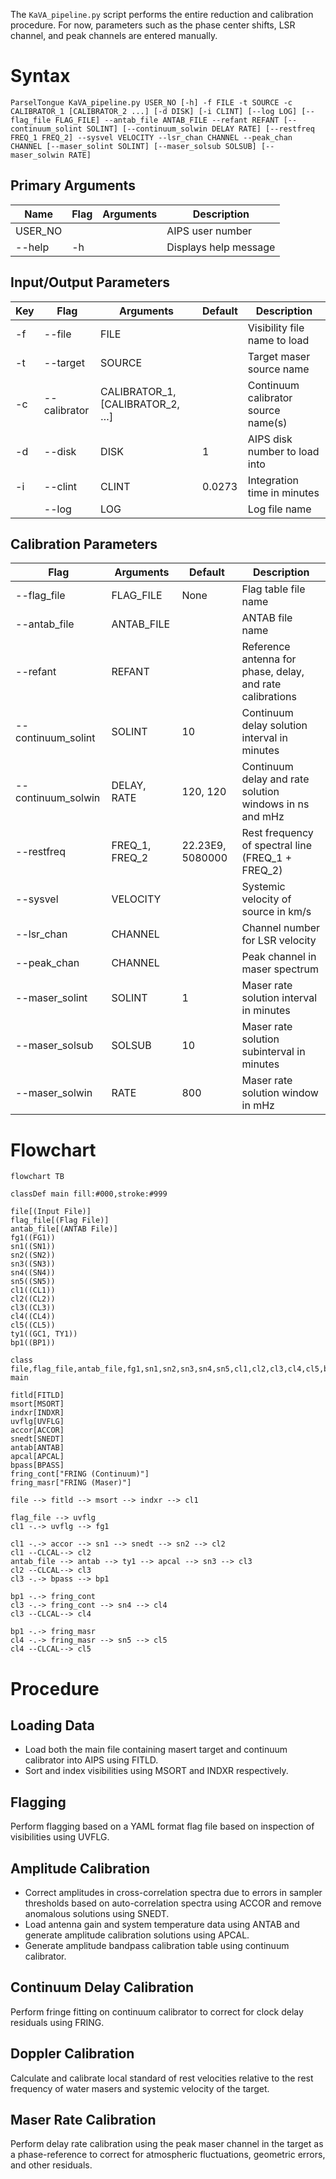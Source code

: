 The `KaVA_pipeline.py` script performs the entire reduction and calibration procedure. For now, parameters such as the phase center shifts, LSR channel, and peak channels are entered manually.
# Syntax

```
ParselTongue KaVA_pipeline.py USER_NO [-h] -f FILE -t SOURCE -c CALIBRATOR_1 [CALIBRATOR_2 ...] [-d DISK] [-i CLINT] [--log LOG] [--flag_file FLAG_FILE] --antab_file ANTAB_FILE --refant REFANT [--continuum_solint SOLINT] [--continuum_solwin DELAY RATE] [--restfreq FREQ_1 FREQ_2] --sysvel VELOCITY --lsr_chan CHANNEL --peak_chan CHANNEL [--maser_solint SOLINT] [--maser_solsub SOLSUB] [--maser_solwin RATE]
```
## Primary Arguments

| Name    | Flag | Arguments | Description           |
| ------- | ---- | --------- | --------------------- |
| USER_NO |      |           | AIPS user number      |
| --help  | -h   |           | Displays help message |
## Input/Output Parameters

| Key | Flag         | Arguments                       | Default | Description                         |
| --- | ------------ | ------------------------------- | ------- | ----------------------------------- |
| -f  | --file       | FILE                            |         | Visibility file name to load        |
| -t  | --target     | SOURCE                          |         | Target maser source name            |
| -c  | --calibrator | CALIBRATOR_1, [CALIBRATOR_2, …] |         | Continuum calibrator source name(s) |
| -d  | --disk       | DISK                            | 1       | AIPS disk number to load into       |
| -i  | --clint      | CLINT                           | 0.0273  | Integration time in minutes         |
|     | --log        | LOG                             |         | Log file name                       |
## Calibration Parameters

| Flag               | Arguments      | Default          | Description                                               |
| ------------------ | -------------- | ---------------- | --------------------------------------------------------- |
| --flag_file        | FLAG_FILE      | None             | Flag table file name                                      |
| --antab_file       | ANTAB_FILE     |                  | ANTAB file name                                           |
| --refant           | REFANT         |                  | Reference antenna for phase, delay, and rate calibrations |
| --continuum_solint | SOLINT         | 10               | Continuum delay solution interval in minutes              |
| --continuum_solwin | DELAY, RATE    | 120, 120         | Continuum delay and rate solution windows in ns and mHz   |
| --restfreq         | FREQ_1, FREQ_2 | 22.23E9, 5080000 | Rest frequency of spectral line (FREQ_1 + FREQ_2)         |
| --sysvel           | VELOCITY       |                  | Systemic velocity of source in km/s                       |
| --lsr_chan         | CHANNEL        |                  | Channel number for LSR velocity                           |
| --peak_chan        | CHANNEL        |                  | Peak channel in maser spectrum                            |
| --maser_solint     | SOLINT         | 1                | Maser rate solution interval in minutes                   |
| --maser_solsub     | SOLSUB         | 10               | Maser rate solution subinterval in minutes                |
| --maser_solwin     | RATE           | 800              | Maser rate solution window in mHz                         |
# Flowchart
```mermaid
flowchart TB

classDef main fill:#000,stroke:#999

file[(Input File)]
flag_file[(Flag File)]
antab_file[(ANTAB File)]
fg1((FG1))
sn1((SN1))
sn2((SN2))
sn3((SN3))
sn4((SN4))
sn5((SN5))
cl1((CL1))
cl2((CL2))
cl3((CL3))
cl4((CL4))
cl5((CL5))
ty1((GC1, TY1))
bp1((BP1))

class file,flag_file,antab_file,fg1,sn1,sn2,sn3,sn4,sn5,cl1,cl2,cl3,cl4,cl5,bp1 main

fitld[FITLD]
msort[MSORT]
indxr[INDXR]
uvflg[UVFLG]
accor[ACCOR]
snedt[SNEDT]
antab[ANTAB]
apcal[APCAL]
bpass[BPASS]
fring_cont["FRING (Continuum)"]
fring_masr["FRING (Maser)"]

file --> fitld --> msort --> indxr --> cl1

flag_file --> uvflg
cl1 -.-> uvflg --> fg1

cl1 -.-> accor --> sn1 --> snedt --> sn2 --> cl2
cl1 --CLCAL--> cl2
antab_file --> antab --> ty1 --> apcal --> sn3 --> cl3
cl2 --CLCAL--> cl3
cl3 -.-> bpass --> bp1

bp1 -.-> fring_cont
cl3 -.-> fring_cont --> sn4 --> cl4
cl3 --CLCAL--> cl4

bp1 -.-> fring_masr
cl4 -.-> fring_masr --> sn5 --> cl5
cl4 --CLCAL--> cl5
```
# Procedure

## Loading Data
* Load both the main file containing masert target and continuum calibrator into AIPS using FITLD. 
* Sort and index visibilities using MSORT and INDXR respectively. 
## Flagging
Perform flagging based on a YAML format flag file based on inspection of visibilities using UVFLG.
## Amplitude Calibration
* Correct amplitudes in cross-correlation spectra due to errors in sampler thresholds based on auto-correlation spectra using ACCOR and remove anomalous solutions using SNEDT.
* Load antenna gain and system temperature data using ANTAB and generate amplitude calibration solutions using APCAL.
* Generate amplitude bandpass calibration table using continuum calibrator.
## Continuum Delay Calibration
Perform fringe fitting on continuum calibrator to correct for clock delay residuals using FRING.
## Doppler Calibration
Calculate and calibrate local standard of rest velocities relative to the rest frequency of water masers and systemic velocity of the target. 
## Maser Rate Calibration
Perform delay rate calibration using the peak maser channel in the target as a phase-reference to correct for atmospheric fluctuations, geometric errors, and other residuals.